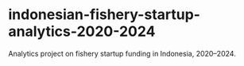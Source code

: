 # indonesian-fishery-startup-analytics-2020-2024
Analytics project on fishery startup funding in Indonesia, 2020–2024.
